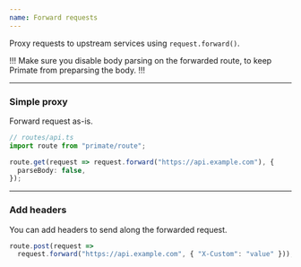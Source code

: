 ```yaml
---
name: Forward requests
---
```


Proxy requests to upstream services using `request.forward()`.

!!!
Make sure you disable body parsing on the forwarded route, to keep Primate from
preparsing the body.
!!!

---

### Simple proxy

Forward request as-is.

```ts
// routes/api.ts
import route from "primate/route";

route.get(request => request.forward("https://api.example.com"), {
  parseBody: false,
});
```

---

### Add headers

You can add headers to send along the forwarded request.

```ts
route.post(request =>
  request.forward("https://api.example.com", { "X-Custom": "value" }));
```
